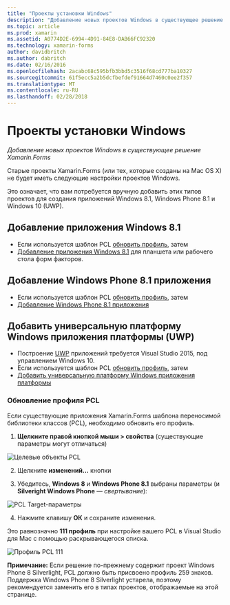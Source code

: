 ```yaml
---
title: "Проекты установки Windows"
description: "Добавление новых проектов Windows в существующее решение Xamarin.Forms"
ms.topic: article
ms.prod: xamarin
ms.assetid: A0774D2E-6994-4D91-84E8-DAB66FC92320
ms.technology: xamarin-forms
author: davidbritch
ms.author: dabritch
ms.date: 02/16/2016
ms.openlocfilehash: 2acabc68c595bfb3bbd5c3516f68cd777ba10327
ms.sourcegitcommit: 61f5ecc5a2b5dcfbefdef91664d7460c0ee2f357
ms.translationtype: MT
ms.contentlocale: ru-RU
ms.lasthandoff: 02/28/2018
---
```

# <a name="setup-windows-projects"></a>Проекты установки Windows

_Добавление новых проектов Windows в существующее решение Xamarin.Forms_

Старые проекты Xamarin.Forms (или тех, которые созданы на Mac OS&nbsp;X) не будет иметь следующие настройки проектов Windows.

Это означает, что вам потребуется вручную добавить этих типов проектов для создания приложений Windows 8.1, Windows Phone 8.1 и Windows 10 (UWP).

## <a name="add-a-windows-81-app"></a>Добавление приложения Windows 8.1

* Если используется шаблон PCL [обновить профиль](#pcl), затем
* [Добавление приложения Windows 8.1](~/xamarin-forms/platform/windows/installation/tablet.md) для планшета или рабочего стола форм факторов.

## <a name="add-a-windows-phone-81-app"></a>Добавление Windows Phone 8.1 приложения

* Если используется шаблон PCL [обновить профиль](#pcl), затем
* [Добавление Windows Phone 8.1 приложения](~/xamarin-forms/platform/windows/installation/phone.md)

## <a name="add-a-universal-windows-platform-uwp-app"></a>Добавить универсальную платформу Windows приложения платформы (UWP)

* Построение [UWP](https://msdn.microsoft.com/library/windows/apps/dn894631.aspx) приложений требуется Visual Studio 2015, под управлением Windows 10.
* Если используется шаблон PCL [обновить профиль](#pcl), затем
* [Добавить универсальную платформу Windows приложения платформы](~/xamarin-forms/platform/windows/installation/universal.md)

<a name="pcl" />

### <a name="update-your-pcl-profile"></a>Обновление профиля PCL

Если существующие приложения Xamarin.Forms шаблона переносимой библиотеки классов (PCL), необходимо обновить его профиль.

1. **Щелкните правой кнопкой мыши > свойства** (существующие параметры могут отличаться)

  ![](images/targets.png "Целевые объекты PCL")

2. Щелкните **изменений...**  кнопки

3. Убедитесь, **Windows 8** и **Windows Phone 8.1** выбраны параметры (и **Silveright Windows Phone** — *свертывание*):

  ![](images/pcl.png "PCL Target-параметры")

4. Нажмите клавишу **ОК** и сохраните изменения.

Это равнозначно **111 профиль** при настройке вашего PCL в Visual Studio для Mac с помощью раскрывающегося списка.

  ![](images/pcl-xs.png "Профиль PCL 111")

**Примечание:** Если решение по-прежнему содержит проект Windows Phone 8 Silverlight, PCL должно быть присвоено профиль 259 знаков. Поддержка Windows Phone 8 Silverlight устарела, поэтому рекомендуется заменить его в типах проектов, отображаемые на этой странице.
